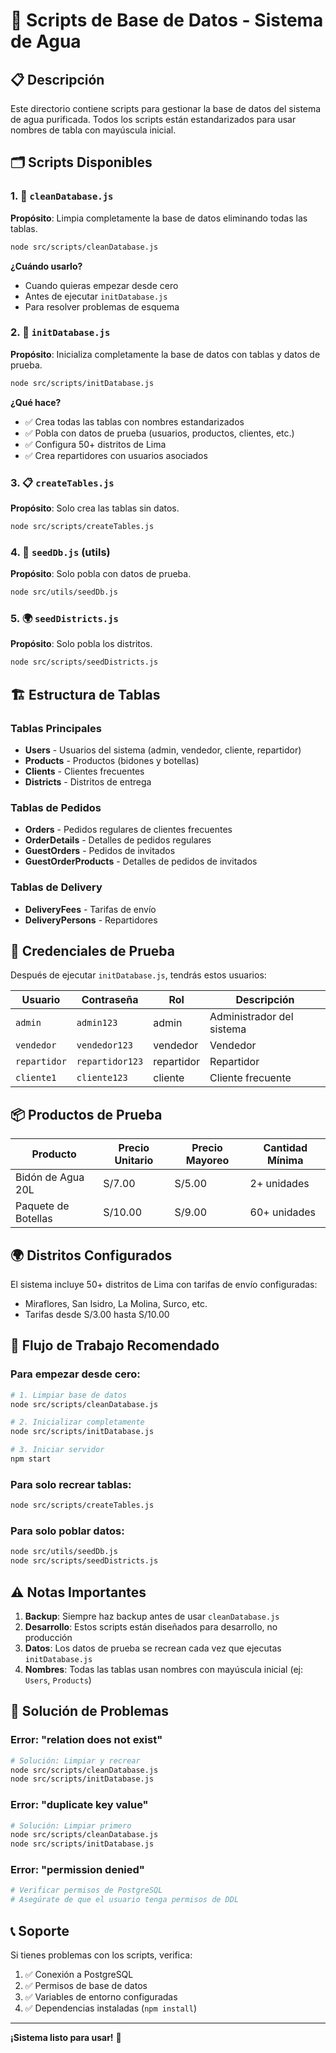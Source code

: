 # 🚀 Scripts de Base de Datos - Sistema de Agua

## 📋 Descripción

Este directorio contiene scripts para gestionar la base de datos del sistema de agua purificada. Todos los scripts están estandarizados para usar nombres de tabla con mayúscula inicial.

## 🗂️ Scripts Disponibles

### 1. 🧹 `cleanDatabase.js`
**Propósito**: Limpia completamente la base de datos eliminando todas las tablas.

```bash
node src/scripts/cleanDatabase.js
```

**¿Cuándo usarlo?**
- Cuando quieras empezar desde cero
- Antes de ejecutar `initDatabase.js`
- Para resolver problemas de esquema

### 2. 🚀 `initDatabase.js`
**Propósito**: Inicializa completamente la base de datos con tablas y datos de prueba.

```bash
node src/scripts/initDatabase.js
```

**¿Qué hace?**
- ✅ Crea todas las tablas con nombres estandarizados
- ✅ Pobla con datos de prueba (usuarios, productos, clientes, etc.)
- ✅ Configura 50+ distritos de Lima
- ✅ Crea repartidores con usuarios asociados

### 3. 📋 `createTables.js`
**Propósito**: Solo crea las tablas sin datos.

```bash
node src/scripts/createTables.js
```

### 4. 🌱 `seedDb.js` (utils)
**Propósito**: Solo pobla con datos de prueba.

```bash
node src/utils/seedDb.js
```

### 5. 🌍 `seedDistricts.js`
**Propósito**: Solo pobla los distritos.

```bash
node src/scripts/seedDistricts.js
```

## 🏗️ Estructura de Tablas

### Tablas Principales
- **Users** - Usuarios del sistema (admin, vendedor, cliente, repartidor)
- **Products** - Productos (bidones y botellas)
- **Clients** - Clientes frecuentes
- **Districts** - Distritos de entrega

### Tablas de Pedidos
- **Orders** - Pedidos regulares de clientes frecuentes
- **OrderDetails** - Detalles de pedidos regulares
- **GuestOrders** - Pedidos de invitados
- **GuestOrderProducts** - Detalles de pedidos de invitados

### Tablas de Delivery
- **DeliveryFees** - Tarifas de envío
- **DeliveryPersons** - Repartidores

## 🔑 Credenciales de Prueba

Después de ejecutar `initDatabase.js`, tendrás estos usuarios:

| Usuario | Contraseña | Rol | Descripción |
|---------|------------|-----|-------------|
| `admin` | `admin123` | admin | Administrador del sistema |
| `vendedor` | `vendedor123` | vendedor | Vendedor |
| `repartidor` | `repartidor123` | repartidor | Repartidor |
| `cliente1` | `cliente123` | cliente | Cliente frecuente |

## 📦 Productos de Prueba

| Producto | Precio Unitario | Precio Mayoreo | Cantidad Mínima |
|----------|----------------|----------------|-----------------|
| Bidón de Agua 20L | S/7.00 | S/5.00 | 2+ unidades |
| Paquete de Botellas | S/10.00 | S/9.00 | 60+ unidades |

## 🌍 Distritos Configurados

El sistema incluye 50+ distritos de Lima con tarifas de envío configuradas:
- Miraflores, San Isidro, La Molina, Surco, etc.
- Tarifas desde S/3.00 hasta S/10.00

## 🚀 Flujo de Trabajo Recomendado

### Para empezar desde cero:
```bash
# 1. Limpiar base de datos
node src/scripts/cleanDatabase.js

# 2. Inicializar completamente
node src/scripts/initDatabase.js

# 3. Iniciar servidor
npm start
```

### Para solo recrear tablas:
```bash
node src/scripts/createTables.js
```

### Para solo poblar datos:
```bash
node src/utils/seedDb.js
node src/scripts/seedDistricts.js
```

## ⚠️ Notas Importantes

1. **Backup**: Siempre haz backup antes de usar `cleanDatabase.js`
2. **Desarrollo**: Estos scripts están diseñados para desarrollo, no producción
3. **Datos**: Los datos de prueba se recrean cada vez que ejecutas `initDatabase.js`
4. **Nombres**: Todas las tablas usan nombres con mayúscula inicial (ej: `Users`, `Products`)

## 🔧 Solución de Problemas

### Error: "relation does not exist"
```bash
# Solución: Limpiar y recrear
node src/scripts/cleanDatabase.js
node src/scripts/initDatabase.js
```

### Error: "duplicate key value"
```bash
# Solución: Limpiar primero
node src/scripts/cleanDatabase.js
node src/scripts/initDatabase.js
```

### Error: "permission denied"
```bash
# Verificar permisos de PostgreSQL
# Asegúrate de que el usuario tenga permisos de DDL
```

## 📞 Soporte

Si tienes problemas con los scripts, verifica:
1. ✅ Conexión a PostgreSQL
2. ✅ Permisos de base de datos
3. ✅ Variables de entorno configuradas
4. ✅ Dependencias instaladas (`npm install`)

---

**¡Sistema listo para usar!** 🎉
